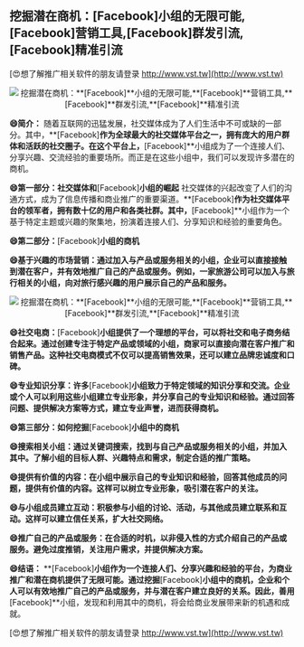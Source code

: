 ## **挖掘潜在商机：**[Facebook]**小组的无限可能,**[Facebook]**营销工具,**[Facebook]**群发引流,**[Facebook]**精准引流**

[😍想了解推广相关软件的朋友请登录 http://www.vst.tw](http://www.vst.tw)

 <center><img src="https://vst.tw/MP4/tuiguang/png/8.png" alt="挖掘潜在商机：**[Facebook]**小组的无限可能,**[Facebook]**营销工具,**[Facebook]**群发引流,**[Facebook]**精准引流"></center>

**😄简介：**
随着互联网的迅猛发展，社交媒体成为了人们生活中不可或缺的一部分。其中，**[Facebook]**作为全球最大的社交媒体平台之一，拥有庞大的用户群体和活跃的社交圈子。在这个平台上，**[Facebook]**小组成为了一个连接人们、分享兴趣、交流经验的重要场所。而正是在这些小组中，我们可以发现许多潜在的商机。

**😄第一部分：社交媒体和**[Facebook]**小组的崛起**
社交媒体的兴起改变了人们的沟通方式，成为了信息传播和商业推广的重要渠道。**[Facebook]**作为社交媒体平台的领军者，拥有数十亿的用户和各类社群。其中，**[Facebook]**小组作为一个基于特定主题或兴趣的聚集地，扮演着连接人们、分享知识和经验的重要角色。

**😄第二部分：**[Facebook]**小组的商机**

**😄基于兴趣的市场营销：通过加入与产品或服务相关的小组，企业可以直接接触到潜在客户，并有效地推广自己的产品或服务。例如，一家旅游公司可以加入与旅行相关的小组，向对旅行感兴趣的用户展示自己的产品和服务。**

 <center><img src="https://vst.tw/MP4/tuiguang/png/7.png" alt="挖掘潜在商机：**[Facebook]**小组的无限可能,**[Facebook]**营销工具,**[Facebook]**群发引流,**[Facebook]**精准引流"></center>

**😄社交电商：**[Facebook]**小组提供了一个理想的平台，可以将社交和电子商务结合起来。通过创建专注于特定产品或领域的小组，商家可以直接向潜在客户推广和销售产品。这种社交电商模式不仅可以提高销售效果，还可以建立品牌忠诚度和口碑。**

**😄专业知识分享：许多**[Facebook]**小组致力于特定领域的知识分享和交流。企业或个人可以利用这些小组建立专业形象，并分享自己的专业知识和经验。通过回答问题、提供解决方案等方式，建立专业声誉，进而获得商机。**

**😄第三部分：如何挖掘**[Facebook]**小组中的商机**

**😄搜索相关小组：通过关键词搜索，找到与自己产品或服务相关的小组，并加入其中。了解小组的目标人群、兴趣特点和需求，制定合适的推广策略。**

**😄提供有价值的内容：在小组中展示自己的专业知识和经验，回答其他成员的问题，提供有价值的内容。这样可以树立专业形象，吸引潜在客户的关注。**

**😄与小组成员建立互动：积极参与小组的讨论、活动，与其他成员建立联系和互动。这样可以建立信任关系，扩大社交网络。**

**😄推广自己的产品或服务：在合适的时机，以非侵入性的方式介绍自己的产品或服务。避免过度推销，关注用户需求，并提供解决方案。**

**😄结语：**
**[Facebook]**小组作为一个连接人们、分享兴趣和经验的平台，为商业推广和潜在商机提供了无限可能。通过挖掘**[Facebook]**小组中的商机，企业和个人可以有效地推广自己的产品或服务，并与潜在客户建立良好的关系。因此，善用**[Facebook]**小组，发现和利用其中的商机，将会给商业发展带来新的机遇和成就。

[😍想了解推广相关软件的朋友请登录 http://www.vst.tw](http://www.vst.tw)



